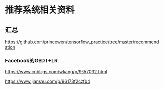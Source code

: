 推荐系统相关资料
=============

## 汇总
https://github.com/princewen/tensorflow_practice/tree/master/recommendation


### Facebook的GBDT+LR
https://www.cnblogs.com/wkang/p/9657032.html

https://www.jianshu.com/p/96173f2c2fb4

